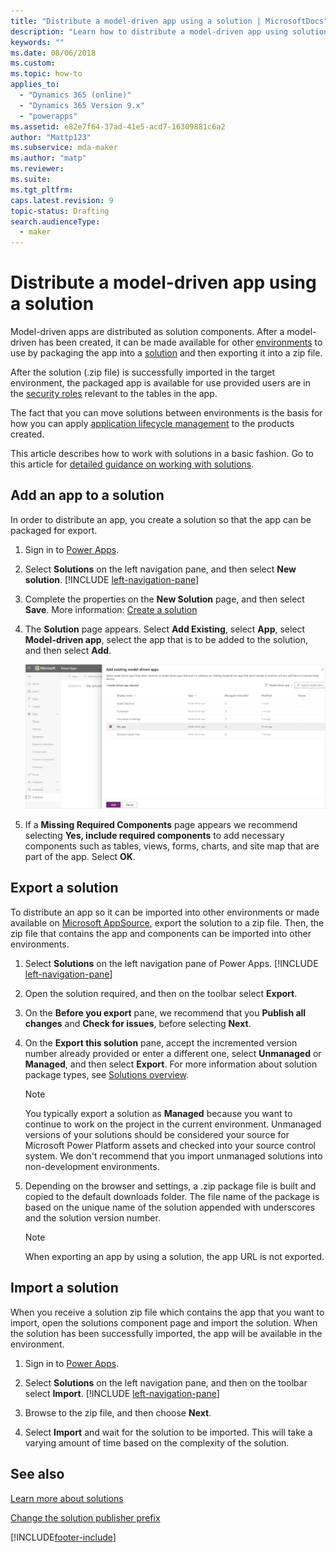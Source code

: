 ```yaml
---
title: "Distribute a model-driven app using a solution | MicrosoftDocs"
description: "Learn how to distribute a model-driven app using solutions"
keywords: ""
ms.date: 08/06/2018
ms.custom: 
ms.topic: how-to
applies_to: 
  - "Dynamics 365 (online)"
  - "Dynamics 365 Version 9.x"
  - "powerapps"
ms.assetid: e82e7f64-37ad-41e5-acd7-16309881c6a2
author: "Mattp123"
ms.subservice: mda-maker
ms.author: "matp"
ms.reviewer: 
ms.suite: 
ms.tgt_pltfrm: 
caps.latest.revision: 9
topic-status: Drafting
search.audienceType: 
  - maker
---
```

# Distribute a model-driven app using a solution

Model-driven apps are distributed as solution components. After a model-driven has been created, it can be made available for other [environments](model-driven-app-glossary.md#environment) to use by packaging the app into a [solution](model-driven-app-glossary.md#solution) and then exporting it into a zip file.

After the solution (.zip file) is successfully imported in the target environment, the packaged app is available for use provided users are in the [security roles](model-driven-app-glossary.md#security-role) relevant to the tables in the app.

The fact that you can move solutions between environments is the basis for how you can apply [application lifecycle management](model-driven-app-glossary.md#application-lifecycle-management) to the products created.

This article describes how to work with solutions in a basic fashion. Go to this article for [detailed guidance on working with solutions](../../maker/data-platform/solutions-overview.md).
  
## Add an app to a solution

In order to distribute an app, you create a solution so that the app can be packaged for export.

1. Sign in to [Power Apps](https://make.powerapps.com/?utm_source=padocs&utm_medium=linkinadoc&utm_campaign=referralsfromdoc).

2. Select **Solutions** on the left navigation pane, and then select **New solution**. [!INCLUDE [left-navigation-pane](../../includes/left-navigation-pane.md)]
3. Complete the properties on the **New Solution** page, and then select **Save**. More information: [Create a solution](../data-platform/create-solution.md)
4. The **Solution** page appears. Select **Add Existing**, select **App**, select **Model-driven app**, select the app that is to be added to the solution, and then select **Add**.

    ![Select solution components.](media/select-solution-components.png)

5. If a **Missing Required Components** page appears we recommend selecting **Yes, include required components** to add necessary components such as tables, views, forms, charts, and site map that are part of the app. Select **OK**.

## Export a solution

To distribute an app so it can be imported into other environments or made available on [Microsoft AppSource](https://appsource.microsoft.com/), export the solution to a zip file. Then, the zip file that contains the app and components can be imported into other environments.

1. Select **Solutions** on the left navigation pane of Power Apps. [!INCLUDE [left-navigation-pane](../../includes/left-navigation-pane.md)]
2. Open the solution required, and then on the toolbar select **Export**.
3. On the **Before you export** pane, we recommend that you **Publish all changes** and **Check for issues**, before selecting **Next**.
4. On the **Export this solution** pane, accept the incremented version number already provided or enter a different one, select **Unmanaged** or **Managed**, and then select **Export**. For more information about solution package types, see [Solutions overview](../data-platform/solutions-overview.md).
    >[!Note]
    >You typically export a solution as **Managed** because you want to continue to work on the project in the current environment. Unmanaged versions of your solutions should be considered your source for Microsoft Power Platform assets and checked into your source control system. We don't recommend that you import unmanaged solutions into non-development environments.

5. Depending on the browser and settings, a .zip package file is built and copied to the default downloads folder. The file name of the package is based on the unique name of the solution appended with underscores and the solution version number.
    > [!NOTE]
	  > When exporting an app by using a solution, the app URL is not exported.
  
## Import a solution

When you receive a solution zip file which contains the app that you want to import, open the solutions component page and import the solution. When the solution has been successfully imported, the app will be available in the environment.

1. Sign in to [Power Apps](https://make.powerapps.com/?utm_source=padocs&utm_medium=linkinadoc&utm_campaign=referralsfromdoc).

2. Select **Solutions** on the left navigation pane, and then on the toolbar select **Import**. [!INCLUDE [left-navigation-pane](../../includes/left-navigation-pane.md)]
3. Browse to the zip file, and then choose **Next**.
4. Select **Import** and wait for the solution to be imported. This will take a varying amount of time based on the complexity of the solution.

## See also

[Learn more about solutions](../../maker/data-platform/solutions-overview.md)

[Change the solution publisher prefix](../data-platform/create-solution.md#solution-publisher)

[!INCLUDE[footer-include](../../includes/footer-banner.md)]
